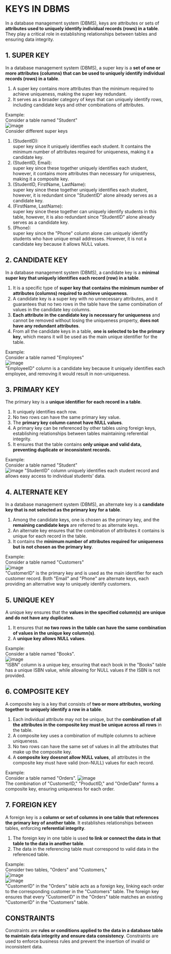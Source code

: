 # KEYS IN DBMS

In a database management system (DBMS), keys are attributes or sets of **attributes used to uniquely identify individual records (rows) in a table**. They play a critical role in establishing relationships between tables and ensuring data integrity.

## 1. SUPER KEY
In a database management system (DBMS), a super key is a **set of one or more attributes (columns) that can be used to uniquely identify individual records (rows) in a table**. 

1. A super key contains more attributes than the minimum required to achieve uniqueness, making the super key redundant.
2. It serves as a broader category of keys that can uniquely identify rows, including candidate keys and other combinations of attributes.

Example: <br>
Consider a table named "Student" <br>
![image](https://github.com/JashandeepSidhu712/DBMS/assets/117754690/4f579eff-813a-4314-9801-a43247a01bbd) <br>
Consider different super keys
1. (StudentID): <br>
super key since it uniquely identifies each student. It contains the minimum number of attributes required for uniqueness, making it a candidate key.<br>
2. (StudentID, Email): <br>
super key since these together uniquely identifies each student, however, it contains more attributes than necessary for uniqueness, making it a composite key. <br>
3. (StudentID, FirstName, LastName): <br>
super key since these together uniquely identifies each student, however, it is redundant since "StudentID" alone already serves as a candidate key. <br>
4. (FirstName, LastName): <br>
super key since these together can uniquely identify students in this table, however, it is also redundant since "StudentID" alone already serves as a candidate key. <br>
5. (Phone): <br>
super key since the "Phone" column alone can uniquely identify students who have unique email addresses. However, it is not a candidate key because it allows NULL values.

## 2. CANDIDATE KEY
In a database management system (DBMS), a candidate key is a **minimal super key that uniquely identifies each record (row) in a table**.

1. It is a specific type of **super key that contains the minimum number of attributes (columns) required to achieve uniqueness**.
2. A candidate key is a super key with no unnecessary attributes, and it guarantees that no two rows in the table have the same combination of values in the candidate key columns.
3. **Each attribute in the candidate key is necessary for uniqueness** and cannot be removed without losing the uniqueness property, **does not have any redundant attributes**.
4. From all the candidate keys in a table, **one is selected to be the primary key**, which means it will be used as the main unique identifier for the table.

Example: <br>
Consider a table named "Employees" <br>
![image](https://github.com/JashandeepSidhu712/DBMS/assets/117754690/56e9ef25-6f3c-4963-bc61-410d4ef45a7c) <br>
 "EmployeeID" column is a candidate key because it uniquely identifies each employee, and removing it would result in non-uniqueness.

## 3. PRIMARY KEY
The primary key is a **unique identifier for each record in a table**. 

1. It uniquely identifies each row.
2. No two rows can have the same primary key value. 
3. The **primary key column cannot have NULL values**.
4. A primary key can be referenced by other tables using foreign keys, establishing relationships between tables maintaining referential integrity.
5. It ensures that the table contains **only unique and valid data, preventing duplicate or inconsistent records.**

Example: <br>
Consider a table named "Student" <br>
![image](https://github.com/JashandeepSidhu712/DBMS/assets/117754690/494775d3-10e5-499c-99ba-9e0c4d258404)
"StudentID" column uniquely identifies each student record and allows easy access to individual students' data.

## 4. ALTERNATE KEY
In a database management system (DBMS), an alternate key is a **candidate key that is not selected as the primary key for a table**.

1. Among the candidate keys, one is chosen as the primary key, and the **remaining candidate keys** are referred to as alternate keys.
2. An alternate key ensures that the combination of attributes it contains is unique for each record in the table.
3. It contains the **minimum number of attributes required for uniqueness but is not chosen as the primary key**.

Example: <br>
Consider a table named "Customers" <br>
![image](https://github.com/JashandeepSidhu712/DBMS/assets/117754690/6f618d29-3957-4809-9a99-029d9fc4f9e1) <br>
"CustomerID" is the primary key and is used as the main identifier for each customer record. Both "Email" and "Phone" are alternate keys, each providing an alternative way to uniquely identify customers.


## 5. UNIQUE KEY
A unique key ensures that the **values in the specified column(s) are unique and do not have any duplicates**.

1.  It ensures that **no two rows in the table can have the same combination of values in the unique key column(s)**.
2.  A **unique key allows NULL values**.

Example: <br>
Consider a table named "Books". <br>
![image](https://github.com/JashandeepSidhu712/DBMS/assets/117754690/559b848d-a254-4bbb-8ed6-d7b382141dd8) <br>
 "ISBN" column is a unique key, ensuring that each book in the "Books" table has a unique ISBN value, while allowing for NULL values if the ISBN is not provided.

 ## 6. COMPOSITE KEY
A composite key is a key that consists of **two or more attributes, working together to uniquely identify a row in a table**. 

1. Each individual attribute may not be unique, but the **combination of all the attributes in the composite key must be unique across all rows** in the table.
2. A composite key uses a combination of multiple columns to achieve uniqueness.
3. No two rows can have the same set of values in all the attributes that make up the composite key.
4. A **composite key doesnot allow NULL values**, all attributes in the composite key must have valid (non-NULL) values for each record.

Example: <br>
Consider a table named "Orders".
![image](https://github.com/JashandeepSidhu712/DBMS/assets/117754690/719d683d-bb9a-4f27-b74d-b3abab0dd507) <br>
The combination of "CustomerID," "ProductID," and "OrderDate" forms a composite key, ensuring uniqueness for each order.

## 7. FOREIGN KEY
A foreign key is a **column or set of columns in one table that references the primary key of another table**. It establishes relationships between tables, enforcing **referential integrity**.

1. The foreign key in one table is used **to link or connect the data in that table to the data in another table**.
2. The data in the referencing table must correspond to valid data in the referenced table.

Example: <br>
Consider two tables, "Orders" and "Customers," <br>
![image](https://github.com/JashandeepSidhu712/DBMS/assets/117754690/4b0af566-4928-45ae-b641-f72c89e98f4d) <br>
![image](https://github.com/JashandeepSidhu712/DBMS/assets/117754690/4ba9463d-73a9-4c6e-aa68-6259e0c09a26) <br>
"CustomerID" in the "Orders" table acts as a foreign key, linking each order to the corresponding customer in the "Customers" table. The foreign key ensures that every "CustomerID" in the "Orders" table matches an existing "CustomerID" in the "Customers" table.





  ## CONSTRAINTS
Constraints are **rules or conditions applied to the data in a database table to maintain data integrity and ensure data consistency**. Constraints are used to enforce business rules and prevent the insertion of invalid or inconsistent data. 

